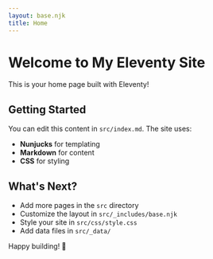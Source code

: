 ```yaml
---
layout: base.njk
title: Home
---
```


# Welcome to My Eleventy Site

This is your home page built with Eleventy!

## Getting Started

You can edit this content in `src/index.md`. The site uses:

- **Nunjucks** for templating
- **Markdown** for content
- **CSS** for styling

## What's Next?

- Add more pages in the `src` directory
- Customize the layout in `src/_includes/base.njk`
- Style your site in `src/css/style.css`
- Add data files in `src/_data/`

Happy building! 🚀
